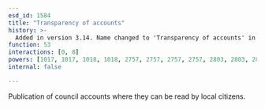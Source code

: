 ```yaml
---
esd_id: 1584
title: "Transparency of accounts"
history: >-
  Added in version 3.14. Name changed to 'Transparency of accounts' in version 4.00.
function: 53
interactions: [0, 8]
powers: [1017, 1017, 1018, 1018, 2757, 2757, 2757, 2757, 2803, 2803, 2803, 2816, 2816, 2816, 2966, 2966, 2970, 2970, 2970, 2972, 2972, 2972, 2973, 2973, 2973]
internal: false

---
```


Publication of council accounts where they can be read by local citizens.

